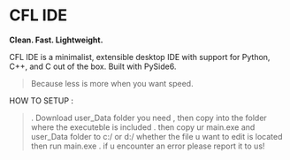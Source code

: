 # CFL IDE

**Clean. Fast. Lightweight.**

CFL IDE is a minimalist, extensible desktop IDE with support for Python, C++, and C out of the box. Built with PySide6.

> Because less is more when you want speed.


HOW TO SETUP :
> . Download user_Data folder you need , then copy into the folder where the executeble is included
> . then copy ur main.exe and user_Data folder to c:/ or d:/ whether the file u want to edit is located then run main.exe
> . if u encounter an error please report it to us!
